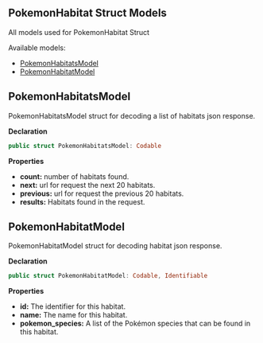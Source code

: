 ## PokemonHabitat Struct Models

All models used for PokemonHabitat Struct

Available models: 

- [PokemonHabitatsModel](#pokemonHabitatsModel)
- [PokemonHabitatModel](#pokemonHabitatModel)

## PokemonHabitatsModel

PokemonHabitatsModel struct for decoding a list of habitats json response.

**Declaration**
```swift
public struct PokemonHabitatsModel: Codable
```
**Properties**

- **count:** number of habitats found.
- **next:** url for request the next 20 habitats.
- **previous:** url for request the previous 20 habitats.
- **results:** Habitats found in the request.


## PokemonHabitatModel

PokemonHabitatModel struct for decoding habitat json response.

**Declaration**
```swift
public struct PokemonHabitatModel: Codable, Identifiable
```
**Properties**

- **id:** The identifier for this habitat.
- **name:** The name for this habitat.
- **pokemon_species:** A list of the Pokémon species that can be found in this habitat.

